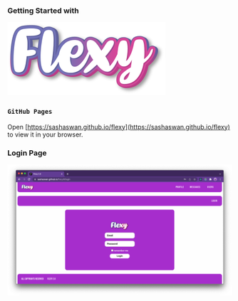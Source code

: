 ### Getting Started with

![logo](https://github.com/sashaswan/flexy/blob/main/public/logo.svg)

### `GitHub Pages`

Open [https://sashaswan.github.io/flexy](https://sashaswan.github.io/flexy) to view it in your browser.

### Login Page

![login](https://github.com/sashaswan/flexy/blob/main/public/PagesShoots/login.png)
